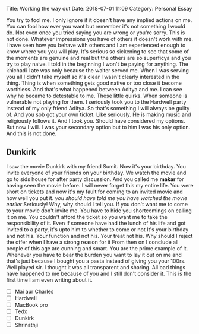 Title: Working the way out 
Date: 2018-07-01 11:09
Category: Personal Essay

You try to fool me. I only ignore if it doesn't have any implied actions on me. You can fool how ever you want but remember it's not something I would do. Not even once you tried saying you are wrong or you're sorry. This is not done. Whatever impressions you have of others it doesn't work with me. I have seen how you behave with others and I am experienced enough to know where you you will play. It's serious so sickening to see that some of the moments are genuine and real but the others are so superficya and you try to play naive. I told in the beginning I won't be paying for anything. The khichadi I ate was only because the waiter served me. When I was serving you all I didn't take myself so it's clear I wasn't clearly interested in the thing. Thing is when something gets good native or too close it become worthless. And that's what happened between Aditya and me. I can see why he became to  detestable to me. These little quirks. When someone is vulnerable not playing for them. I seriously took you to the Hardwell party instead of my only friend Aditya. So that's something I will always be guilty of. And you sob got your own ticket. Like seriously. He is making music and religiously follows it. And I took you. Should have considered my options. But now I will. 
I was your secondary option but to him I was his only option. And this is not done. 
## Dunkirk
I saw the movie Dunkirk with my friend Sumit. Now it's your birthday. You invite everyone of your friends on your birthday. We watch the movie and go to sids house for after party discussion. And you called me **makar** for having seen the movie before. I will never forget this my entire life. You were short on tickets and now it's my fault for coming to an invited movie and how well you put it. *you should have told me you have watched the movie earlier*
Seriously! Why, why should I tell you. If you don't want me to come to your movie don't invite me. 
You have to hide you shortcomings on calling it on me. You couldn't afford the ticket so you want me to take the responsibility of it. 
Even if someone have had the lunch of his life and got invited to a party, it's upto him to whether to come or not
 It's your birthday and not his. Your function and not his. Your treat not his. Why should I reject the offer when I have a strong reason for it
From then on I conclude all people of this age are cunning and smart. You are the prime example of it. Whenever you have to bear the burden you want to lay it out on me and that's just because I bought you a pasta instead of giving you your 100rs. Well played sir. I thought it was all transparent and sharing. 
All bad things have happened to me because of you and I still don't consider it. This is the first time I am even writing about it. 
- [ ] Mai aur Charles 
- [ ] Hardwell
- [ ] MacBook pro
- [ ] Tedx 
- [ ] Dunkirk
- [ ] Shrinathji
